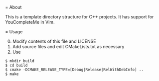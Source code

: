 = About

This is a template directory structure for C++ projects.  It has support for
YouCompleteMe in Vim.

= Usage

  0) Modify contents of this file and LICENSE 
  1) Add source files and edit CMakeLists.txt as necessary
  2) Use

    $ mkdir build
    $ cd build
    $ cmake -DCMAKE_RELEASE_TYPE=[Debug|Release|RelWithDebInfo] ..
    $ make


